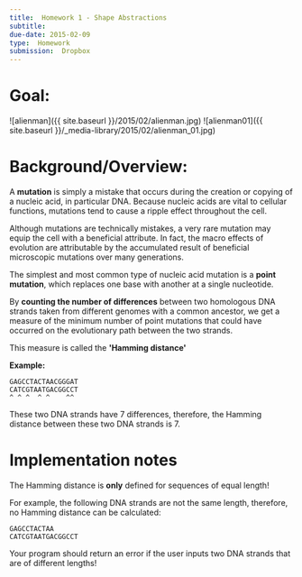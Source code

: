 ```yaml
---
title:  Homework 1 - Shape Abstractions
subtitle: 
due-date: 2015-02-09
type:  Homework
submission:  Dropbox
---
```


# Goal:


![alienman]({{ site.baseurl }}/2015/02/alienman.jpg)
![alienman01]({{ site.baseurl }}/_media-library/2015/02/alienman_01.jpg)



# Background/Overview:

A **mutation** is simply a mistake that occurs during the creation or copying of a nucleic acid, in particular DNA. Because nucleic acids are vital to cellular functions, mutations tend to cause a ripple effect throughout the cell.

Although mutations are technically mistakes, a very rare mutation may equip the cell with a beneficial attribute. In fact, the macro effects of evolution are attributable by the accumulated result of beneficial microscopic mutations over many generations.


The simplest and most common type of nucleic acid mutation is a **point
mutation**, which replaces one base with another at a single nucleotide.

By **counting the number of differences** between two homologous DNA strands taken from different genomes with a common ancestor, we get a measure of the minimum number of point mutations that could have occurred on the evolutionary path between the two strands.

This measure is called the **'Hamming distance'**

**Example:**

    GAGCCTACTAACGGGAT
    CATCGTAATGACGGCCT
    ^ ^ ^  ^ ^    ^^


These two DNA strands have 7 differences, therefore, the Hamming distance between these two DNA strands is 7.


# Implementation notes

The Hamming distance is **only** defined for sequences of equal length!

For example, the following DNA strands are not the same length, therefore, no Hamming distance can be calculated:

    GAGCCTACTAA
    CATCGTAATGACGGCCT
    

Your program should return an error if the user inputs two DNA strands that are of different lengths!



